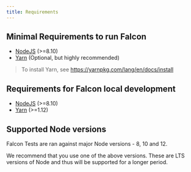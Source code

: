 ```yaml
---
title: Requirements
---
```


## Minimal Requirements to run Falcon

- [NodeJS](https://nodejs.org) (>=8.10)
- [Yarn](https://yarnpkg.com) (Optional, but highly recommended)

> To install Yarn, see https://yarnpkg.com/lang/en/docs/install

## Requirements for Falcon local development

- [NodeJS](https://nodejs.org) (>=8.10)
- [Yarn](https://yarnpkg.com) (>=1.12)

## Supported Node versions

Falcon Tests are ran against major Node versions - 8, 10 and 12.

We recommend that you use one of the above versions. These are LTS versions of Node and thus will be supported for a longer period.
